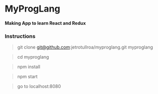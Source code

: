 # MyProgLang

#### Making App to learn React and Redux


### Instructions

  > git clone git@github.com:jetrotullroa/myproglang.git myproglang

  > cd myproglang

  > npm install

  > npm start

  > go to localhost:8080
